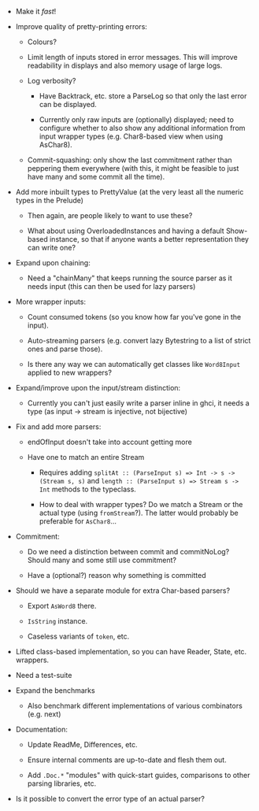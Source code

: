 * Make it _fast_!

* Improve quality of pretty-printing errors:

    - Colours?

    - Limit length of inputs stored in error messages.  This will
      improve readability in displays and also memory usage of large
      logs.

    - Log verbosity?

        + Have Backtrack, etc. store a ParseLog so that only the last
          error can be displayed.

        + Currently only raw inputs are (optionally) displayed; need to
          configure whether to also show any additional information from
          input wrapper types (e.g. Char8-based view when using AsChar8).

    - Commit-squashing: only show the last commitment rather than
      peppering them everywhere (with this, it might be feasible to
      just have many and some commit all the time).

* Add more inbuilt types to PrettyValue (at the very least all the
  numeric types in the Prelude)

    - Then again, are people likely to want to use these?

    - What about using OverloadedInstances and having a default
      Show-based instance, so that if anyone wants a better
      representation they can write one?

* Expand upon chaining:

    - Need a "chainMany" that keeps running the source parser as it
      needs input (this can then be used for lazy parsers)

* More wrapper inputs:

    - Count consumed tokens (so you know how far you've gone in the
      input).

    - Auto-streaming parsers (e.g. convert lazy Bytestring to a list
      of strict ones and parse those).

    - Is there any way we can automatically get classes like
      `Word8Input` applied to new wrappers?

* Expand/improve upon the input/stream distinction:

    - Currently you can't just easily write a parser inline in ghci,
      it needs a type (as input -> stream is injective, not bijective)

* Fix and add more parsers:

    - endOfInput doesn't take into account getting more

    - Have one to match an entire Stream

        + Requires adding `splitAt :: (ParseInput s) => Int -> s ->
          (Stream s, s)` and `length :: (ParseInput s) => Stream s ->
          Int` methods to the typeclass.

        + How to deal with wrapper types?  Do we match a Stream or the
          actual type (using `fromStream`?).  The latter would
          probably be preferable for `AsChar8`...

* Commitment:

    - Do we need a distinction between commit and commitNoLog?  Should
      many and some still use commitment?

    - Have a (optional?) reason why something is committed

* Should we have a separate module for extra Char-based parsers?

    - Export `AsWord8` there.

    - `IsString` instance.

    - Caseless variants of `token`, etc.

* Lifted class-based implementation, so you can have Reader, State,
  etc. wrappers.

* Need a test-suite

* Expand the benchmarks

    - Also benchmark different implementations of various combinators
      (e.g. next)

* Documentation:

    - Update ReadMe, Differences, etc.

    - Ensure internal comments are up-to-date and flesh them out.

    - Add `.Doc.*` "modules" with quick-start guides, comparisons to
      other parsing libraries, etc.

* Is it possible to convert the error type of an actual parser?
